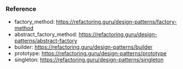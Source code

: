 ### Reference
* factory_method: https://refactoring.guru/design-patterns/factory-method
* abstract_factory_method: https://refactoring.guru/design-patterns/abstract-factory
* builder: https://refactoring.guru/design-patterns/builder
* prototype: https://refactoring.guru/design-patterns/prototype
* singleton: https://refactoring.guru/design-patterns/singleton